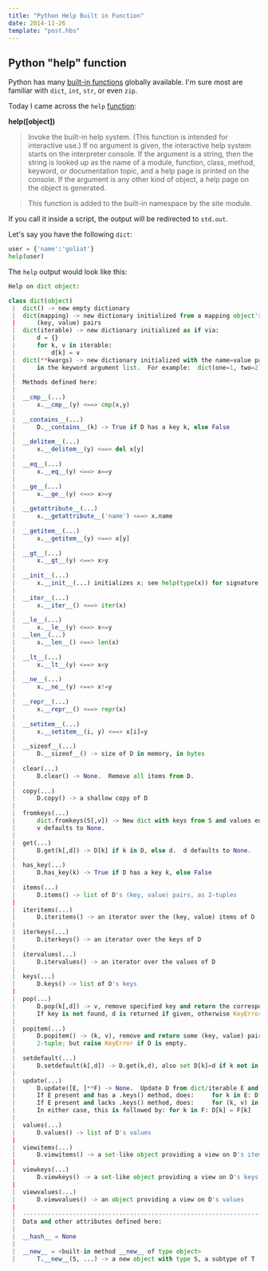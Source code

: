 ```yaml
---
title: "Python Help Built in Function"
date: 2014-11-26
template: "post.hbs"
---
```


## Python "help" function

Python has many [built-in functions][bfunctions] globally available. I'm sure most are familiar with `dict`, `int`, `str`, or even `zip`.

Today I came across the `help` [function][help]:

**help([object])**
>Invoke the built-in help system. (This function is intended for interactive use.) If no argument is given, the interactive help system starts on the interpreter console. If the argument is a string, then the string is looked up as the name of a module, function, class, method, keyword, or documentation topic, and a help page is printed on the console. If the argument is any other kind of object, a help page on the object is generated.

>This function is added to the built-in namespace by the site module.

If you call it inside a script, the output will be redirected to `std.out`.

Let's say you have the following `dict`: 

```python
user = {'name':'goliat'}
help(user)
```


The `help` output would look like this:

```python
Help on dict object:

class dict(object)
 |  dict() -> new empty dictionary
 |  dict(mapping) -> new dictionary initialized from a mapping object's
 |      (key, value) pairs
 |  dict(iterable) -> new dictionary initialized as if via:
 |      d = {}
 |      for k, v in iterable:
 |          d[k] = v
 |  dict(**kwargs) -> new dictionary initialized with the name=value pairs
 |      in the keyword argument list.  For example:  dict(one=1, two=2)
 |  
 |  Methods defined here:
 |  
 |  __cmp__(...)
 |      x.__cmp__(y) <==> cmp(x,y)
 |  
 |  __contains__(...)
 |      D.__contains__(k) -> True if D has a key k, else False
 |  
 |  __delitem__(...)
 |      x.__delitem__(y) <==> del x[y]
 |  
 |  __eq__(...)
 |      x.__eq__(y) <==> x==y
 |  
 |  __ge__(...)
 |      x.__ge__(y) <==> x>=y
 |  
 |  __getattribute__(...)
 |      x.__getattribute__('name') <==> x.name
 |  
 |  __getitem__(...)
 |      x.__getitem__(y) <==> x[y]
 |  
 |  __gt__(...)
 |      x.__gt__(y) <==> x>y
 |  
 |  __init__(...)
 |      x.__init__(...) initializes x; see help(type(x)) for signature
 |  
 |  __iter__(...)
 |      x.__iter__() <==> iter(x)
 |  
 |  __le__(...)
 |      x.__le__(y) <==> x<=y
 |  __len__(...)
 |      x.__len__() <==> len(x)
 |  
 |  __lt__(...)
 |      x.__lt__(y) <==> x<y
 |  
 |  __ne__(...)
 |      x.__ne__(y) <==> x!=y
 |  
 |  __repr__(...)
 |      x.__repr__() <==> repr(x)
 |  
 |  __setitem__(...)
 |      x.__setitem__(i, y) <==> x[i]=y
 |  
 |  __sizeof__(...)
 |      D.__sizeof__() -> size of D in memory, in bytes
 |  
 |  clear(...)
 |      D.clear() -> None.  Remove all items from D.
 |  
 |  copy(...)
 |      D.copy() -> a shallow copy of D
 |  
 |  fromkeys(...)
 |      dict.fromkeys(S[,v]) -> New dict with keys from S and values equal to v.
 |      v defaults to None.
 |  
 |  get(...)
 |      D.get(k[,d]) -> D[k] if k in D, else d.  d defaults to None.
 |  
 |  has_key(...)
 |      D.has_key(k) -> True if D has a key k, else False
 |  
 |  items(...)
 |      D.items() -> list of D's (key, value) pairs, as 2-tuples
 |  
 |  iteritems(...)
 |      D.iteritems() -> an iterator over the (key, value) items of D
 |  
 |  iterkeys(...)
 |      D.iterkeys() -> an iterator over the keys of D
 |  
 |  itervalues(...)
 |      D.itervalues() -> an iterator over the values of D
 |  
 |  keys(...)
 |      D.keys() -> list of D's keys
 |  
 |  pop(...)
 |      D.pop(k[,d]) -> v, remove specified key and return the corresponding value.
 |      If key is not found, d is returned if given, otherwise KeyError is raised
 |  
 |  popitem(...)
 |      D.popitem() -> (k, v), remove and return some (key, value) pair as a
 |      2-tuple; but raise KeyError if D is empty.
 |  
 |  setdefault(...)
 |      D.setdefault(k[,d]) -> D.get(k,d), also set D[k]=d if k not in D
 |  
 |  update(...)
 |      D.update([E, ]**F) -> None.  Update D from dict/iterable E and F.
 |      If E present and has a .keys() method, does:     for k in E: D[k] = E[k]
 |      If E present and lacks .keys() method, does:     for (k, v) in E: D[k] = v
 |      In either case, this is followed by: for k in F: D[k] = F[k]
 |  
 |  values(...)
 |      D.values() -> list of D's values
 |  
 |  viewitems(...)
 |      D.viewitems() -> a set-like object providing a view on D's items
 |  
 |  viewkeys(...)
 |      D.viewkeys() -> a set-like object providing a view on D's keys
 |  
 |  viewvalues(...)
 |      D.viewvalues() -> an object providing a view on D's values
 |  
 |  ----------------------------------------------------------------------
 |  Data and other attributes defined here:
 |  
 |  __hash__ = None
 |  
 |  __new__ = <built-in method __new__ of type object>
 |      T.__new__(S, ...) -> a new object with type S, a subtype of T
```

[bfunctions]: https://docs.python.org/2/library/functions.html
[help]: https://docs.python.org/2/library/functions.html#help